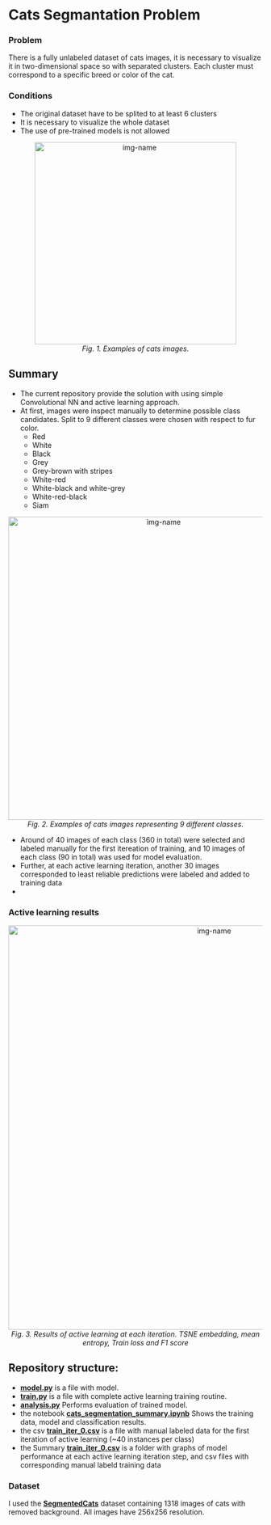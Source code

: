 # Cats Segmantation Problem
### Problem
There is a fully unlabeled dataset of cats images, it is necessary to visualize it in two-dimensional space so with separated clusters. Each cluster must correspond to a specific breed or color of the cat.
### Conditions
- The original dataset have to be splited to at least 6 clusters
- It is necessary to visualize the whole dataset
- The use of pre-trained models is not allowed
<p align="center">
  <img alt="img-name" src="https://github.com/OldFedot/CatsSegmentation/blob/master/Summary/cats_data_example.jpg" width="400">
  <br>
    <em>Fig. 1. Examples of cats images.</em>
</p>

## Summary
- The current repository provide the solution with using simple Convolutional NN and active learning approach.
- At first, images were inspect manually to determine possible class candidates. Split to 9 different classes were chosen with respect to fur color.
    - Red 
    - White
    - Black
    - Grey
    - Grey-brown with stripes
    - White-red
    - White-black and white-grey
    - White-red-black
    - Siam
<p align="center">
  <img alt="img-name" src=https://github.com/OldFedot/CatsSegmentation/blob/master/Summary/cats_classes.jpg width="600">
  <br>
    <em>Fig. 2. Examples of cats images representing 9 different classes.</em>
</p>
 
- Around of 40 images of each class (360 in total) were selected and labeled manually for the first itereation of training, and 10 images of each class (90 in total) was used for model evaluation.
- Further, at each active learning iteration, another 30 images corresponded to least reliable predictions were labeled and added to training data
- 
### Active learning results
<p align="center">
  <img alt="img-name" src="https://github.com/OldFedot/CatsSegmentation/blob/master/Summary/results_tsne_loss_entropy.gif" width="800">
  <br>
    <em>Fig. 3. Results of active learning at each iteration. TSNE embedding, mean entropy, Train loss and F1 score</em>
  </p>




## Repository structure:
- **[model.py](https://github.com/OldFedot/CatsSegmentation/blob/master/model.py)** is a file with model.
- **[train.py](https://github.com/OldFedot/CatsSegmentation/blob/master/train.py)** is a file with complete active learning training routine.
- **[analysis.py](https://github.com/OldFedot/CatsSegmentation/blob/master/analysis.py)** Performs evaluation of trained model.
- the notebook **[cats_segmentation_summary.ipynb](https://github.com/OldFedot/CatsSegmentation/blob/master/cats_segmentation_summary.ipynb)** Shows the training data, model and classification results.
- the csv **[train_iter_0.csv](https://github.com/OldFedot/CatsSegmentation/blob/master/train_iter_0.csv)** is a file with manual labeled data for the first iteration of active learning (~40 instances per class)
- the Summary **[train_iter_0.csv](https://github.com/OldFedot/CatsSegmentation/tree/master/Summary)** is a folder with graphs of model performance at each active learning iteration step, and csv files with corresponding manual labeld training data


### Dataset
I used the **[SegmentedCats](https://drive.google.com/file/d/1r7I9vculYHCd7x-FbnpQvPhmS2AvUSAI/view?usp=sharing)** dataset containing 1318 images of cats with removed background. All images have 256x256 resolution.

